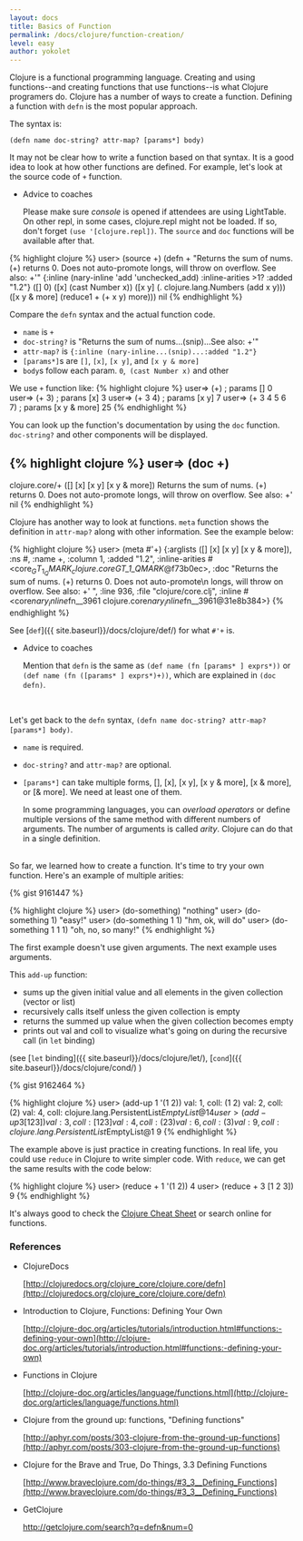 ```yaml
---
layout: docs
title: Basics of Function
permalink: /docs/clojure/function-creation/
level: easy
author: yokolet
---
```


Clojure is a functional programming language.
Creating and using functions--and creating functions that use functions--is what Clojure programers do.
Clojure has a number of ways to create a function.
Defining a function with `defn` is the most popular approach.

The syntax is:

  ```
  (defn name doc-string? attr-map? [params*] body)
  ```

It may not be clear how to write a function based on that syntax.
It is a good idea to look at how other functions are defined.
For example, let's look at the source code of `+` function.

- Advice to coaches

    Please make sure *console* is opened if attendees are using LightTable.
    On other repl, in some cases, clojure.repl might not be loaded.
    If so, don't forget `(use '[clojure.repl])`.
    The `source` and `doc` functions will be available after that.

{% highlight clojure %}
user> (source +)
(defn +
  "Returns the sum of nums. (+) returns 0. Does not auto-promote
  longs, will throw on overflow. See also: +'"
  {:inline (nary-inline 'add 'unchecked_add)
   :inline-arities >1?
   :added "1.2"}
  ([] 0)
  ([x] (cast Number x))
  ([x y] (. clojure.lang.Numbers (add x y)))
  ([x y & more]
    (reduce1 + (+ x y) more)))
nil
{% endhighlight %}

Compare the `defn` syntax and the actual function code.

  - `name` is `+`
  - `doc-string?` is "Returns the sum of nums...(snip)...See also: +'"
  - `attr-map?` is `{:inline (nary-inline...(snip)...:added "1.2"}`
  - `[params*]`s are `[]`, `[x]`, `[x y]`, and `[x y & more]`
  - `body`s follow each param. `0`,` (cast Number x)` and other

We use `+` function like:
{% highlight clojure %}
user=> (+)            ; params []
0
user=> (+ 3)          ; parans [x]
3
user=> (+ 3 4)        ; params [x y]
7
user=> (+ 3 4 5 6 7)  ; params [x y & more]
25
{% endhighlight %}


You can look up the function's documentation by using the `doc` function. `doc-string?`
and other components will be displayed.

{% highlight clojure %}
user=> (doc +)
-------------------------
clojure.core/+
([] [x] [x y] [x y & more])
  Returns the sum of nums. (+) returns 0. Does not auto-promote
  longs, will throw on overflow. See also: +'
nil
{% endhighlight %}

Clojure has another way to look at functions.
`meta` function shows the definition in `attr-map?` along with other information. See the example below:

{% highlight clojure %}
user> (meta #'+)
{:arglists ([] [x] [x y] [x y & more]), :ns #<Namespace clojure.core>, :name +, :column 1, :added
 "1.2", :inline-arities #<core$_GT_1_QMARK_ clojure.core$_GT_1_QMARK_@f73b0ec>, :doc "Returns the
 sum of nums. (+) returns 0. Does not auto-promote\n  longs, will throw on overflow. See also: +'
", :line 936, :file "clojure/core.clj", :inline #<core$nary_inline$fn__3961 clojure.core$nary_inl
ine$fn__3961@31e8b384>}
{% endhighlight %}

See [`def`]({{ site.baseurl}}/docs/clojure/def/) for what `#'+` is.

- Advice to coaches

    Mention that `defn` is the same as `(def name (fn [params* ] exprs*))`
    or `(def name (fn ([params* ] exprs*)+))`, which are explained in
    `(doc defn)`.


<br/>

Let's get back to the `defn` syntax, `(defn name doc-string? attr-map? [params*] body)`.

  - `name` is required.
  - `doc-string?` and `attr-map?` are optional.
  - `[params*]` can take multiple forms, [], [x], [x y], [x y & more], [x & more], or [& more].
      We need at least one of them.

      In some programming languages, you can *overload operators* or define multiple versions of the same method with different numbers of arguments.
      The number of arguments is called *arity*. Clojure can do that in a single definition.
<br/><br/>

So far, we learned how to create a function.
It's time to try your own function. Here's an example of multiple arities:

{% gist 9161447 %}

{% highlight clojure %}
user> (do-something)
"nothing"
user> (do-something 1)
"easy!"
user> (do-something 1 1)
"hm, ok, will do"
user> (do-something 1 1 1)
"oh, no, so many!"
{% endhighlight %}
<br/>

The first example doesn't use given arguments. The next example uses arguments.

This `add-up` function:

  - sums up the given initial value and all elements in the given collection (vector or list)
  - recursively calls itself unless the given collection is empty
  - returns the summed up value when the given collection becomes empty
  - prints out val and coll to visualize what's going on during the recursive call (in `let` binding)

(see  [`let` binding]({{ site.baseurl}}/docs/clojure/let/),
[`cond`]({{ site.baseurl}}/docs/clojure/cond/) )

{% gist 9162464 %}

{% highlight clojure %}
user> (add-up 1 '(1 2))
val: 1, coll: (1 2)
val: 2, coll: (2)
val: 4, coll: clojure.lang.PersistentList$EmptyList@1
4
user> (add-up 3 [1 2 3])
val: 3, coll: [1 2 3]
val: 4, coll: (2 3)
val: 6, coll: (3)
val: 9, coll: clojure.lang.PersistentList$EmptyList@1
9
{% endhighlight %}
<br/>

The example above is just practice in creating functions.
In real life, you could use `reduce` in Clojure to write simpler code.
With `reduce`, we can get the same results with the code below:

{% highlight clojure %}
user> (reduce + 1 '(1 2))
4
user> (reduce + 3 [1 2 3])
9
{% endhighlight %}

It's always good to check the [Clojure Cheat Sheet](http://clojure.org/cheatsheet) or
search online for functions.


### References

- ClojureDocs

    [http://clojuredocs.org/clojure_core/clojure.core/defn](http://clojuredocs.org/clojure_core/clojure.core/defn)

- Introduction to Clojure, Functions: Defining Your Own

    [http://clojure-doc.org/articles/tutorials/introduction.html#functions:-defining-your-own](http://clojure-doc.org/articles/tutorials/introduction.html#functions:-defining-your-own)

- Functions in Clojure

    [http://clojure-doc.org/articles/language/functions.html](http://clojure-doc.org/articles/language/functions.html)

- Clojure from the ground up: functions, "Defining functions"

    [http://aphyr.com/posts/303-clojure-from-the-ground-up-functions](http://aphyr.com/posts/303-clojure-from-the-ground-up-functions)


- Clojure for the Brave and True, Do Things, 3.3 Defining Functions

    [http://www.braveclojure.com/do-things/#3_3__Defining_Functions](http://www.braveclojure.com/do-things/#3_3__Defining_Functions)


- GetClojure

    <a href="http://getclojure.com/search?q=defn&num=0" target="_blank">http://getclojure.com/search?q=defn&num=0</a>